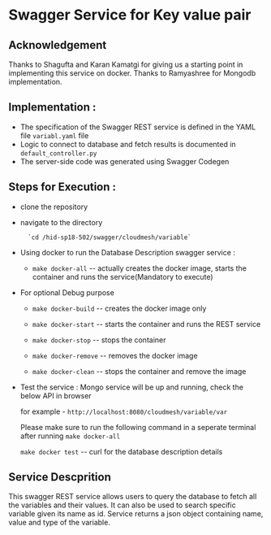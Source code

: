 # Swagger Service for Key value pair

## Acknowledgement 
Thanks to Shagufta and Karan Kamatgi for giving us a starting point in implementing this service on docker.
Thanks to Ramyashree for Mongodb implementation.

## Implementation :
* The specification of the Swagger REST service is defined in the YAML file `variabl.yaml` file
* Logic to connect to database and fetch results is documented in `default_controller.py`
* The server-side code was generated using Swagger Codegen

## Steps for Execution :

* clone the repository

* navigate to the directory 

        `cd /hid-sp18-502/swagger/cloudmesh/variable`


* Using docker to run the Database Description swagger service :

	- `make docker-all` -- actually creates the docker image, 
	starts the container and runs the service(Mandatory to execute)

* For optional Debug purpose
	- `make docker-build` -- creates the docker image only

	- `make docker-start` -- starts the container and runs the REST service

	- `make docker-stop` -- stops the container 

	- `make docker-remove` -- removes the docker image

	- `make docker-clean` -- stops the container and remove the image
  
* Test the service :
  Mongo service will be up and running, check the below API in browser 
  
  	for example - `http://localhost:8080/cloudmesh/variable/var`

  Please make sure to run the following command in a seperate terminal after 
  running `make docker-all`
  
  	`make docker test` -- curl for the database description details

## Service Descprition

This swagger REST service allows users to query the database to fetch all the variables and their values.
It can also be used to search specific variable given its name as id. Service returns a json object containing
name, value and type of the variable.
